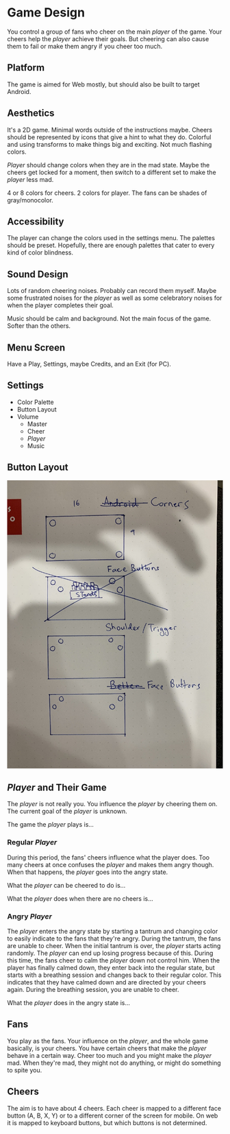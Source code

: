 # Game Design
You control a group of fans who cheer on the main *player* of the game. Your cheers help the *player* achieve their goals. But cheering can also cause them to fail or make them angry if you cheer too much.

## Platform
The game is aimed for Web mostly, but should also be built to target Android.

## Aesthetics
It's a 2D game. Minimal words outside of the instructions maybe. Cheers should be represented by icons that give a hint to what they do. Colorful and using transforms to make things big and exciting. Not much flashing colors.

*Player* should change colors when they are in the mad state. Maybe the cheers get locked for a moment, then switch to a different set to make the *player* less mad.

4 or 8 colors for cheers. 2 colors for player. The fans can be shades of gray/monocolor.

## Accessibility
The player can change the colors used in the settings menu. The palettes should be preset. Hopefully, there are enough palettes that cater to every kind of color blindness.

## Sound Design
Lots of random cheering noises. Probably can record them myself. Maybe some frustrated noises for the *player* as well as some celebratory noises for when the player completes their goal.

Music should be calm and background. Not the main focus of the game. Softer than the others.

## Menu Screen
Have a Play, Settings, maybe Credits, and an Exit (for PC).

## Settings
- Color Palette
- Button Layout
- Volume
    - Master
    - Cheer
    - *Player*
    - Music

## Button Layout
![Button layout for the main game scene. Corner layout where buttons are in each corner. Trigger layout where buttons are in top corners, staggered like triggers. Face button layout where buttons are top corners, but staggered like face buttons. All layouts should target to accomodate for a 16:9 aspect ratio.](button_layout.jpeg)

## *Player* and Their Game
The *player* is not really you. You influence the *player* by cheering them on. The current goal of the *player* is unknown.

The game the *player* plays is...

### Regular *Player*
During this period, the fans' cheers influence what the player does. Too many cheers at once confuses the *player* and makes them angry though. When that happens, the *player* goes into the angry state.

What the *player* can be cheered to do is...

What the *player* does when there are no cheers is...

### Angry *Player*
The *player* enters the angry state by starting a tantrum and changing color to easily indicate to the fans that they're angry. During the tantrum, the fans are unable to cheer. When the initial tantrum is over, the *player* starts acting randomly. The *player* can end up losing progress because of this. During this time, the fans cheer to calm the *player* down not control him. When the player has finally calmed down, they enter back into the regular state, but starts with a breathing session and changes back to their regular color. This indicates that they have calmed down and are directed by your cheers again. During the breathing session, you are unable to cheer.

What the *player* does in the angry state is...

## Fans
You play as the fans. Your influence on the *player*, and the whole game basically, is your cheers. You have certain cheers that make the *player* behave in a certain way. Cheer too much and you might make the *player* mad. When they're mad, they might not do anything, or might do something to spite you.

## Cheers
The aim is to have about 4 cheers. Each cheer is mapped to a different face button (A, B, X, Y) or to a different corner of the screen for mobile. On web it is mapped to keyboard buttons, but which buttons is not determined.